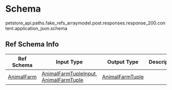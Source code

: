 # Schema
petstore_api.paths.fake_refs_arraymodel.post.responses.response_200.content.application_json.schema

## Ref Schema Info
Ref Schema | Input Type | Output Type | Description
---------- | ---------- | ----------- | ------------
[AnimalFarm](animal_farm.md) | [AnimalFarmTupleInput](#animalfarmtupleinput), [AnimalFarmTuple](#animalfarmtuple) | [AnimalFarmTuple](#animalfarmtuple) |
